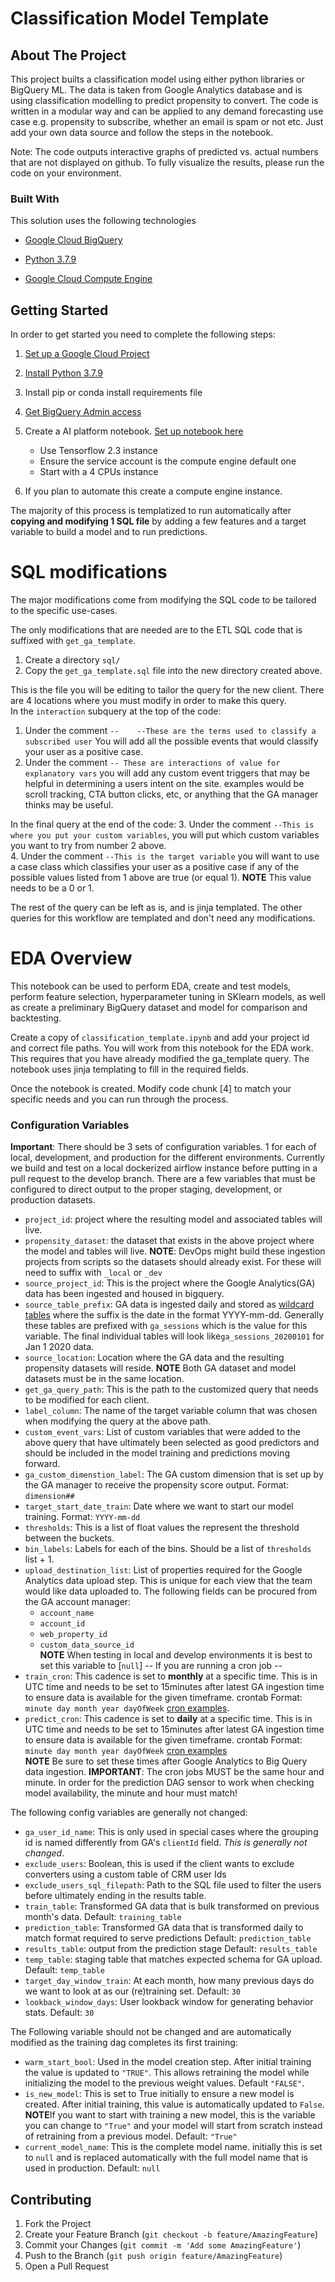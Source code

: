 # Classification Model Template

## About The Project

This project builts a classification model using either python libraries or BigQuery ML. The data is taken from Google Analytics database and is using classification modelling to predict propensity to convert. The code is written in a modular way and can be applied to any demand forecasting use case e.g. propensity to subscribe, whether an email is spam or not etc. Just add your own data source and follow the steps in the notebook. 

Note: The code outputs interactive graphs of predicted vs. actual numbers that are not displayed on github. To fully visualize the results, please run the code on your environment.


### Built With

This solution uses the following technologies



*  [Google Cloud BigQuery](https://cloud.google.com/bigquery/docs)


*  [Python 3.7.9](https://www.python.org/downloads/release/python-379/)


* [Google Cloud Compute Engine](https://cloud.google.com/compute)

## Getting Started

In order to get started you need to complete the following steps:

1. [Set up a Google Cloud Project](https://developers.google.com/gsuite/marketplace/create-gcp-project)
2. [Install Python 3.7.9](https://www.python.org/downloads/release/python-379/)
3. Install pip or conda install requirements file
4. [Get BigQuery Admin access](https://cloud.google.com/bigquery/docs/access-control)
5. Create a AI platform notebook.
   [Set up notebook here](https://cloud.google.com/ai-platform/notebooks/docs/create-new)
   
     * Use Tensorflow 2.3 instance
     * Ensure the service account is the compute engine default one
     * Start with a 4 CPUs instance
    
6. If you plan to automate this create a compute engine instance. 


The majority of this process is templatized to run automatically after **copying and modifying 1 SQL file** by adding a few features and a target variable to build a model and to run predictions. 

# SQL modifications

The major modifications come from modifying the SQL code to be tailored to the specific use-cases.

The only modifications that are needed are to the ETL SQL code that is suffixed with `get_ga_template`.   
1. Create a directory `sql/`  
2. Copy the `get_ga_template.sql` file into the new directory created above.

This is the file you will be editing to tailor the query for the new client. There are 4 locations where you must modify in order to make this query.  
In the `interaction` subquery at the top of the code:  
1.  Under the comment `--    --These are the terms used to classify a subscribed user` You will add all the possible events that would classify your user as a positive case.
2. Under the comment `-- These are interactions of value for explanatory vars` you will add any custom event triggers that may be helpful in determining a users intent on the site. examples would be scroll tracking, CTA button clicks, etc, or anything that the GA manager thinks may be useful.

In the final query at the end of the code:
3. Under the comment `--This is where you put your custom variables`, you will put which custom variables you want to try from number 2 above.  
4. Under the comment `--This is the target variable` you will want to use a case class which classifies your user as a positive case if any of the possible values listed from 1 above are true (or equal 1). **NOTE** This value needs to be a 0 or 1. 

The rest of the query can be left as is, and is jinja templated. The other queries for this workflow are templated and don't need any modifications. 

# EDA Overview

This notebook can be used to perform EDA, create and test models, perform feature selection, hyperparameter tuning in SKlearn models, as well as create a preliminary BigQuery dataset and model for comparison and backtesting. 

Create a copy of `classification_template.ipynb` and add your project id and correct file paths. You will work from this notebook for the EDA work. This requires that you have already modified the ga_template query. The notebook uses jinja templating to fill in the required fields.

Once the notebook is created. Modify code chunk [4] to match your specific needs and you can run through the process.


### Configuration Variables
**Important**: There should be 3 sets of configuration variables. 1 for each of local, development, and production for the different environments. Currently we build and test on a local dockerized airflow instance before putting in a pull request to the develop branch. There are a few variables that must be configured to direct output to the proper staging, development, or production datasets.

* `project_id`: project where the resulting model and associated tables will live.  
* `propensity_dataset`: the dataset that exists in the above project where the model and tables will live. **NOTE**: DevOps might build these ingestion projects from scripts so the datasets should already exist. For these  will need to suffix with `_local` or `_dev`  
* `source_project_id`: This is the project where the Google Analytics(GA) data has been ingested and housed in bigquery.  
* `source_table_prefix`: GA data is ingested daily and stored as [wildcard tables](https://cloud.google.com/bigquery/docs/querying-wildcard-tables) where the suffix is the date in the format YYYY-mm-dd. Generally these tables are prefixed with `ga_sessions` which is the value for this variable. The final individual tables will look like`ga_sessions_20200101` for Jan 1 2020 data.  
* `source_location`: Location where the GA data and the resulting propensity datasets will reside. **NOTE** Both GA dataset and model datasets must be in the same location.
* `get_ga_query_path`: This is the path to the customized query that needs to be modified for each client. 
* `label_column`: The name of the target variable column that was chosen when modifying the query at the above path.  
* `custom_event_vars`: List of custom variables that were added to the above query that have ultimately been selected as good predictors and should be included in the model training and predictions moving forward.  
* `ga_custom_dimenstion_label`: The GA custom dimension that is set up by the GA manager to receive the propensity score output.   Format: `dimension##`  
* `target_start_date_train`: Date where we want to start our model training. Format: `YYYY-mm-dd`
* `thresholds`: This is a list of float values the represent the threshold between the buckets.  
* `bin_labels`: Labels for each of the bins. Should be a list of `thresholds` list + 1.   
* `upload_destination_list`: List of properties required for the Google Analytics data upload step. This is unique for each view that the team would like data uploaded to. The following fields can be procured from the GA account manager:  
    * `account_name`  
    * `account_id`  
    * `web_property_id`  
    * `custom_data_source_id`  
  **NOTE** When testing in local and develop environments it is best to set this variable to [`null`]
  -- If you are running a cron job --
* `train_cron`: This cadence is set to **monthly** at a specific time. This is in UTC time and needs to be set to 15minutes after latest GA ingestion time to ensure data is available for the given timeframe. crontab Format: `minute day month year dayOfWeek` [cron examples](https://crontab.guru/).   
* `predict_cron`: This cadence is set to **daily** at a specific time. This is in UTC time and needs to be set to 15minutes after latest GA ingestion time to ensure data is available for the given timeframe. crontab Format: `minute day month year dayOfWeek` [cron examples](https://crontab.guru/)  
  **NOTE** Be sure to set these times after Google Analytics to Big Query data ingestion. **IMPORTANT**: The cron jobs MUST be the same hour and minute. In order for the prediction DAG sensor to work when checking model availability, the minute and hour must match!


The following config variables are generally not changed:    
* `ga_user_id_name`: This is only used in special cases where the grouping id is named differently from GA's `clientId` field. _This is generally not changed_.
* `exclude_users`: Boolean, this is used if the client wants to exclude converters using a custom table of CRM user Ids  
* `exclude_users_sql_filepath`: Path to the SQL file used to filter the users before ultimately ending in the results table.     
* `train_table`: Transformed GA data that is bulk transformed on previous month's data. Default: `training_table`  
* `prediction_table`: Transformed GA data that is transformed daily to match format required to serve predictions  Default: `prediction_table`  
* `results_table`: output from the prediction stage Default: `results_table`  
* `temp_table`: staging table that matches expected schema for GA upload.  Default: `temp_table`
* `target_day_window_train`: At each month, how many previous days do we want to look at as our (re)training set. Default: `30`  
* `lookback_window_days`: User lookback window for generating behavior stats. Default: `30`  

The Following variable should not be changed and are automatically modified as the training dag completes its first training:  
* `warm_start_bool`:  Used in the model creation step. After initial training the value is updated to `"TRUE"`. This allows retraining the model while initializing the model to the previous weight values. Default `"FALSE"`.  
* `is_new_model`: This is set to True initially to ensure a new model is created. After initial training, this value is automatically updated to `False`. **NOTE**If you want to start with training a new model, this is the variable you can change to `"True"` and your model will start from scratch instead of retraining from a previous model. Default: `"True"`  
* `current_model_name`: This is the complete model name. initially this is set to `null` and is replaced automatically with the full model name that is used in production. Default: `null`


## Contributing

1. Fork the Project
2. Create your Feature Branch (`git checkout -b feature/AmazingFeature`)
3. Commit your Changes (`git commit -m 'Add some AmazingFeature'`)
4. Push to the Branch (`git push origin feature/AmazingFeature`)
5. Open a Pull Request
